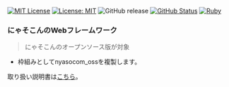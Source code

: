 [![MIT License](http://img.shields.io/badge/license-MIT-blue.svg?style=flat)](LICENSE) [![License: MIT](https://img.shields.io/badge/License-MIT-yellow.svg)](https://opensource.org/licenses/MIT) ![GitHub release](https://img.shields.io/github/release/takkii/nyasocom_frame.svg?style=flat) [![GitHub Status](https://img.shields.io/github/last-commit/takkii/nyasocom_frame.svg?style=flat)](GitHub) [![Ruby](https://github.com/takkii/nyasocom_frame/actions/workflows/ruby.yml/badge.svg?branch=main)](https://github.com/takkii/nyasocom_frame/actions/workflows/ruby.yml)

### にゃそこんのWebフレームワーク


> にゃそこんのオープンソース版が対象

- 枠組みとしてnyasocom_ossを複製します。

取り扱い説明書は[こちら](https://github.com/takkii/nyasocom_frame/wiki/manual)。
